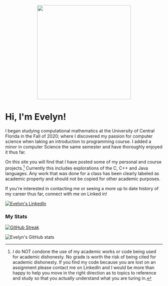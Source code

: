 <div id="header" align="center">
  <img src="https://res.cloudinary.com/practicaldev/image/fetch/s--2bZIjPGC--/c_limit%2Cf_auto%2Cfl_progressive%2Cq_66%2Cw_880/https://dev-to-uploads.s3.amazonaws.com/i/d4tvukbt5mra37cvwklk.gif" width="300"/>  
</div>

# Hi, I'm Evelyn!

I began studying computational mathematics at the University of Central Florida in the Fall of 2020; where I discovered my passion for computer science when taking an introduction to programming course. I added a minor in computer Science the same semester and have thoroughly enjoyed it thus far.  

On this site you will find that I have posted some of my personal and course projects.[^1]  Currently this includes explorations of the C, C++ and Java languages. Any work that was done for a class has been clearly labeled as academic property and should not be copied for other academic purposes.

If you're interested in contacting me or seeing a more up to date history of my career thus far, connect with me on Linked in! 
<!--- just [![not shown text](badgeURL)](destinationURL) --->
[![Evelyn's LinkedIn](https://img.shields.io/badge/LinkedIn-0077B5?style=for-the-badge&logo=linkedin&logoColor=white)](https://www.linkedin.com/in/evelynadams)

### My Stats 
[![GitHub Streak](http://github-readme-streak-stats.herokuapp.com?user=EvelynAdams)](https://git.io/streak-stats)  

![Evelyn's GitHub stats](https://github-readme-stats.vercel.app/api?username=EvelynAdams&count_private=true)










[^1]: I do NOT condone the use of my academic works or code being used for academic dishonesty. No grade is worth the risk of being cited for academic dishonesty. If you find my code because you are lost on an assignment please contact me on LinkedIn and I would be more than happy to help you move in the right direction as to topics to reference and study so that you actually understand what you are turing in.
